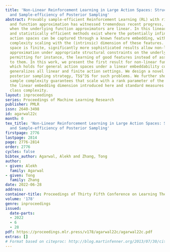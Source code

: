```yaml
---
title: 'Non-Linear Reinforcement Learning in Large Action Spaces: Structural Conditions
  and Sample-efficiency of Posterior Sampling'
abstract: Provably sample-efficient Reinforcement Learning (RL) with rich observations
  and function approximation has witnessed tremendous recent progress, particularly
  when the underlying function approximators are linear. In this linear regime, computationally
  and statistically efficient methods exist where the potentially infinite state and
  action spaces can be captured through a known feature embedding, with the sample
  complexity scaling with the (intrinsic) dimension of these features. When the action
  space is finite, significantly more sophisticated results allow non-linear function
  approximation under appropriate structural constraints on the underlying RL problem,
  permitting for instance, the learning of good features instead of assuming access
  to them. In this work, we present the first result for non-linear function approximation
  which holds for general action spaces under a linear embeddability condition, which
  generalizes all linear and finite action settings. We design a novel optimistic
  posterior sampling strategy, TS$^3$ for such problems. We further show worst case
  sample complexity guarantees that scale with a rank parameter of the RL problem,
  the linear embedding dimension introduced here and standard measures of function
  class complexity.
layout: inproceedings
series: Proceedings of Machine Learning Research
publisher: PMLR
issn: 2640-3498
id: agarwal22c
month: 0
tex_title: 'Non-Linear Reinforcement Learning in Large Action Spaces: Structural Conditions
  and Sample-efficiency of Posterior Sampling'
firstpage: 2776
lastpage: 2814
page: 2776-2814
order: 2776
cycles: false
bibtex_author: Agarwal, Alekh and Zhang, Tong
author:
- given: Alekh
  family: Agarwal
- given: Tong
  family: Zhang
date: 2022-06-28
address:
container-title: Proceedings of Thirty Fifth Conference on Learning Theory
volume: '178'
genre: inproceedings
issued:
  date-parts:
  - 2022
  - 6
  - 28
pdf: https://proceedings.mlr.press/v178/agarwal22c/agarwal22c.pdf
extras: []
# Format based on citeproc: http://blog.martinfenner.org/2013/07/30/citeproc-yaml-for-bibliographies/
---
```

